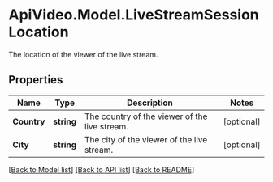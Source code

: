 # ApiVideo.Model.LiveStreamSessionLocation
The location of the viewer of the live stream.

## Properties

Name | Type | Description | Notes
------------ | ------------- | ------------- | -------------
**Country** | **string** | The country of the viewer of the live stream. | [optional] 
**City** | **string** | The city of the viewer of the live stream. | [optional] 

[[Back to Model list]](../README.md#documentation-for-models) [[Back to API list]](../README.md#documentation-for-api-endpoints) [[Back to README]](../README.md)

